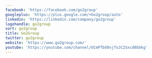 ```yaml
---
facebook: 'https://facebook.com/go2group'
googleplus: 'https://plus.google.com/+Go2group/auto'
linkedin: 'https://linkedin.com/company/go2group'
logohandle: go2group
sort: go2group
title: Go2Group
twitter: go2group
website: 'https://www.go2group.com/'
youtube: 'https://youtube.com/channel/UCmPfbX0vjfoJC2Sxcd8bbkg'
---
```

